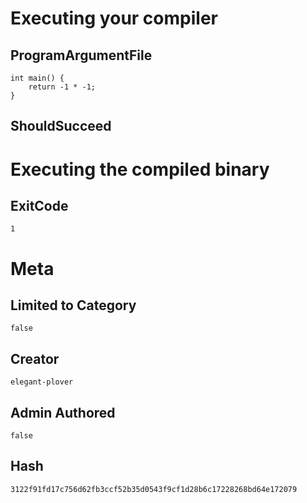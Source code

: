 # Executing your compiler

## ProgramArgumentFile

```
int main() {
    return -1 * -1;
}
```

## ShouldSucceed

# Executing the compiled binary

## ExitCode

```
1
```

# Meta

## Limited to Category

```
false
```

## Creator

```
elegant-plover
```

## Admin Authored

```
false
```

## Hash

```
3122f91fd17c756d62fb3ccf52b35d0543f9cf1d28b6c17228268bd64e172079
```

